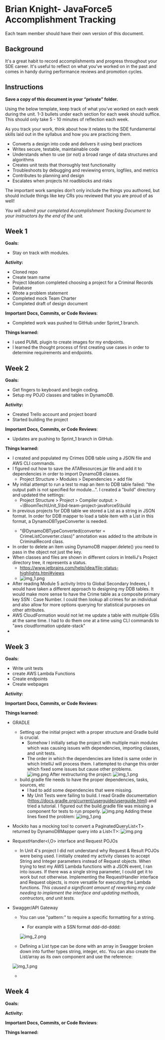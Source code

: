 # Brian Knight- JavaForce5 Accomplishment Tracking

Each team member should have their own version of this document.

## Background

It's a great habit to record accomplishments and progress throughout your SDE
career. It's useful to reflect on what you've worked on in the past and comes in
handy during performance reviews and promotion cycles.

## Instructions

**Save a copy of this document in your “private” folder.**

Using the below template, keep track of what you’ve worked on each week during
the unit. 1-3 bullets under each section for each week should suffice. This
should only take 5 - 10 minutes of reflection each week.

As you track your work, think about how it relates to the SDE fundamental skills
laid out in the syllabus and how you are practicing them.

* Converts a design into code and delivers it using best practices
* Writes secure, testable, maintainable code
* Understands when to use (or not) a broad range of data structures and
  algorithms
* Creates unit tests that thoroughly test functionality
* Troubleshoots by debugging and reviewing errors, logfiles, and metrics
* Contributes to planning and design
* Escalates when projects hit roadblocks and risks

The important work samples don’t only include the things you authored, but
should include things like key CRs you reviewed that you are proud of as well!

_You will submit your completed Accomplishment Tracking Document to your
instructors by the end of the unit._

## Week 1

**Goals:**
* Stay on track with modules.

**Activity:**
* Cloned repo
* Create team name
* Project Ideation completed choosing a project for a Criminal Records Database
* Wrote a problem statement
* Completed mock Team Charter
* Completed draft of design document

**Important Docs, Commits, or Code Reviews**:
* Completed work was pushed to GitHub under Sprint_1 branch.

**Things learned:**
* I used PUML plugin to create images for my endpoints.
* I learned the thought process of first creating use cases in order to determine requirements and endpoints.

## Week 2

**Goals:**
* Get fingers to keyboard and begin coding. 
* Setup my POJO classes and tables in DynamoDB.

**Activity:**
* Created Trello account and project board
* Started building the project

**Important Docs, Commits, or Code Reviews**:
* Updates are pushing to Sprint_1 branch in GitHub.

**Things learned:**
  * I created and populated my Crimes DDB table using a JSON file and AWS CLI commands.
  * I figured out how to save the ATAResources.jar file and add it to dependencies in order to import DynamoDB classes. 
    * Project Structure > Modules > Dependencies > add file
  * My initial attempt to run a test to map an item to DDB table failed: 
  "the output path is not specified for module...". 
  I created a "build" directory and updated the settings: 
    * Project Structure > Project > Compiler output: > ~\BloomTech\Unit_5\bd-team-project-javaforce5\build 
  * In previous projects for DDB table we stored a List<Type> as a string in JSON format. 
   In order for DDB mapper to load a table item with a List in this format, a DynamoDBTypeConverter is needed. 
    * "@DynamoDBTypeConverted(converter = CrimeListConverter.class)" annotation was added to the attribute in CriminalRecord class.
  * In order to delete an item using DynamoDB mapper.delete() you need to pass in the object not just the key.
  * When classes and files are shown in different colors in IntelliJ's Project directory tree, it represents a status. 
    * https://www.jetbrains.com/help/idea/file-status-highlights.html#views
    * ![img_1.png](images/design_document_images/img_1.png)
  * After reading Module 5 activity Intro to Global Secondary Indexes, 
    I would have taken a different approach to designing my DDB tables.
    It would make more sense to have the Crime table as a composite primary key SSN : Case Number.
    I could then lookup all crimes for an individual and also allow for more options
    querying for statistical purposes on other attributes.
  * AWS CloudFormation would not let me update a table with multiple GSIs at the same time.
    I had to do them one at a time using CLI commands to "aws cloudformation update-stack"
  * 
  

## Week 3

**Goals:**
* Write unit tests
* create AWS Lambda Functions
* Create endpoints
* Create webpages

**Activity:**

**Important Docs, Commits, or Code Reviews**:

**Things learned:**
* GRADLE
  * Setting up the initial project with a proper structure and Gradle build is crucial.
    * Somehow I initially setup the project with multiple main modules which was causing issues with dependencies, importing classes, and unit tests.
    * The order in which the dependencies are listed is same order in which IntelliJ will process them. I attempted to change this order which fixed some issues but cause other problems.   
    ![img.png](images/first-project-structure.png)
      After restructuring the project:
      ![img_1.png](images/fixed-project-structure.png)
  * build.gradle file needs to have the proper dependencies, tasks, sources, etc
    * I had to add some dependencies that were missing.
    * My Unit Tests were failing to build. I read Gradle documentation (https://docs.gradle.org/current/userguide/userguide.html) and tried a tutorial. I figured out the build.gradle file was missing a component for tests to run properly.
    ![img.png](images/build-fail-unit-test.png)
    Adding these lines fixed the problem:
    ![img_1.png](images/build-fail-unit-test-fix.png)
* Mockito has a mocking tool to convert a PaginatedQueryList\<T> returned by DynamoDBMapper query into a List\<T>:
    ![img.png](images/mockito-return-list-from-query.png)
* RequestHandler<I,O> interface and Request POJOs
  * In Unit 4's project I did not understand why Request & Result POJOs were being used. 
  I initially created my activity classes to accept String and Integer parameters instead of Request objects.
  When trying to test my AWS Lambda functions with a JSON event, I ran into issues. If there was a single string parameter, I could get it to work but not otherwise. 
  Implementing the RequestHandler interface and Request objects, is more versatile for executing the Lambda functions. 
  *This caused a significant amount of reworking my code needing to implement the interface and updating methods, contructors, and unit tests.* 
* Swagger/API Gateway
  * You can use "pattern:" to require a specific formatting for a string.
    * For example with a SSN format ddd-dd-dddd:
    
    ![img_2.png](images/swagger-string-pattern.png)
 
  * Defining a List type can be done with an array in Swagger broken down into further types string, integer, etc.
    You can also create the List/array as its own component and use the reference:
    
  ![img_1.png](images/swagger-array-type.png)

  * 

## Week 4

**Goals:**

**Activity:**

**Important Docs, Commits, or Code Reviews**:

**Things learned:**
